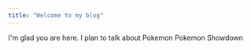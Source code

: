 ```yaml
---
title: "Welcome to my blog"
---
```


I'm glad you are here. I plan to talk about Pokemon
Pokemon Showdown
